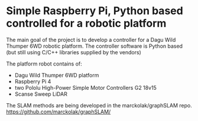 # Simple Raspberry Pi, Python based controlled for a robotic platform

The main goal of the project is to develop a controller for a Dagu Wild Thumper 6WD robotic platform. The controller software is Python based (but still using C/C++ libraries supplied by the vendors)

The platform robot contains of:
* Dagu Wild Thumper 6WD platform
* Raspberry Pi 4
* two Pololu High-Power Simple Motor Controllers G2 18v15
* Scanse Sweep LiDAR

The SLAM methods are being developed in the marckolak/graphSLAM repo.
https://github.com/marckolak/graphSLAM/
